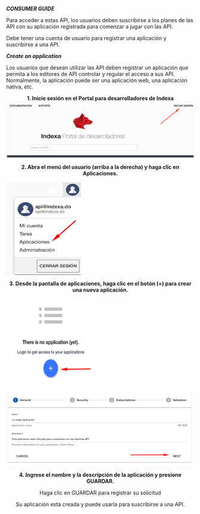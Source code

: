 ***CONSUMER GUIDE***

Para acceder a estas API, los usuarios deben suscribirse a los planes de las API con su aplicación registrada para comenzar a jugar con las API.

Debe tener una cuenta de usuario para registrar una aplicación y suscribirse a una API.

***Create an application***

Los usuarios que desean utilizar las API deben registrar un aplicación que permita a los editores de API controlar y regular el acceso a sus API. Normalmente, la aplicación puede ser una aplicación web, una aplicación nativa, etc.


<div>
<p align="center"><b>1. Inicie sesión en el Portal para desarrolladores de Indexa</b><br><img src="https://raw.githubusercontent.com/indexa-git/apis-documentation/master/consumer-guide/images/login.png" alt="drawing" width="500" height="150"/></p>



<p align="center"><b>2. Abra el menú del usuario (arriba a la derecha) y haga clic en Aplicaciones.</b></p>

<img align="center" src="https://raw.githubusercontent.com/indexa-git/apis-documentation/master/consumer-guide/images/application.png" alt="drawing" width="200" height="250"/>

<p align="center"><b>3. Desde la pantalla de aplicaciones, haga clic en el botón (+) para crear una nueva aplicación.</b></p>


<img align="center" src="https://raw.githubusercontent.com/indexa-git/apis-documentation/master/consumer-guide/images/application2.png" alt="drawing" width="250" height="250"/>

<img align="center" src="https://raw.githubusercontent.com/indexa-git/apis-documentation/master/consumer-guide/images/application3.png" alt="drawing" width="600" height="200"/>

<p align="center"><b>4. Ingrese el nombre y la descripción de la aplicación y presione GUARDAR.</b></p>

<p align="center">Haga clic en GUARDAR para registrar su solicitud</p>

<p align="center">Su aplicación está creada y puede usarla para suscribirse a una API.</p>
</div>
